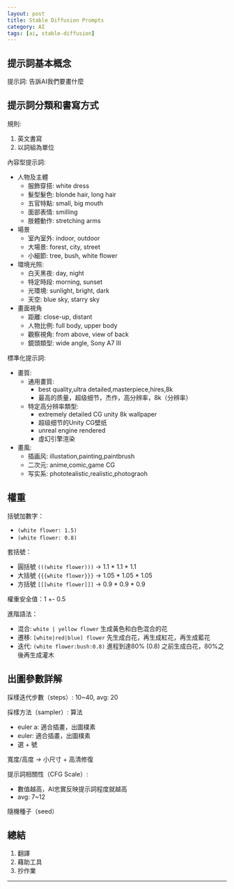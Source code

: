 ```yaml
---
layout: post
title: Stable Diffusion Prompts
category: AI
tags: [ai, stable-diffusion]
---
```


## 提示詞基本概念

提示詞: 告訴AI我們要畫什麼

## 提示詞分類和書寫方式

規則: 
1. 英文書寫
2. 以詞組為單位

內容型提示詞: 
- 人物及主體
  - 服飾穿搭: white dress
  - 髮型髮色: blonde hair, long hair
  - 五官特點: small, big mouth
  - 面部表情: smilling
  - 肢體動作: stretching arms
- 場景
  - 室內室外: indoor, outdoor
  - 大場景: forest, city, street
  - 小細節: tree, bush, white flower
- 環境光照: 
  - 白天黑夜: day, night
  - 特定時段: morning, sunset
  - 光環境: sunlight, bright, dark
  - 天空: blue sky, starry sky
- 畫面視角
  - 距離: close-up, distant
  - 人物比例: full body, upper body
  - 觀察視角: from above, view of back
  - 鏡頭類型: wide angle, Sony A7 III

標準化提示詞: 
- 畫質: 
  - 通用畫質: 
    - best quality,ultra detailed,masterpiece,hires,8k
    - 最高的质量，超级细节，杰作，高分辨率，8k（分辨率）
  - 特定高分辨率類型: 
    - extremely detailed CG unity 8k wallpaper
    - 超级细节的Unity CG壁纸
    - unreal engine rendered
    - 虛幻引擎渲染
- 畫風: 
  - 插画风: illustation,painting,paintbrush
  - 二次元: anime,comic,game CG
  - 写实系: phototealistic,realistic,photograoh

## 權重

括號加數字：
- `(white flower: 1.5)`
- `(white flower: 0.8)`

套括號：
- 圓括號 `(((white flower)))` → 1.1 * 1.1 * 1.1
- 大括號 `{{{white flower}}}` → 1.05 * 1.05 * 1.05
- 方括號 `[[[white flower]]]` → 0.9 * 0.9 * 0.9

權重安全值：1 +- 0.5

進階語法：
- 混合: `white | yellow flower` 生成黃色和白色混合的花
- 遷移: `[white|red|blue] flower` 先生成白花，再生成紅花，再生成藍花
- 迭代: `(white flower:bush:0.8)` 進程到達80% (0.8) 之前生成白花，80%之後再生成灌木

## 出圖參數詳解

採樣迭代步數（steps）: 10~40, avg: 20

採樣方法（sampler）: 算法
- euler a: 適合插畫，出圖樸素
- euler: 適合插畫，出圖樸素
- 選 + 號

寬度/高度 → 小尺寸 + 高清修復

提示詞相關性（CFG Scale）: 
- 數值越高，AI忠實反映提示詞程度就越高
- avg: 7~12

隨機種子（seed）

## 總結

1. 翻譯
2. 藉助工具
3. 抄作業

---